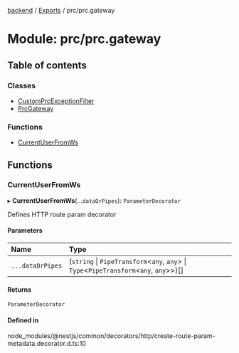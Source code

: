 [backend](../README.md) / [Exports](../modules.md) / prc/prc.gateway

# Module: prc/prc.gateway

## Table of contents

### Classes

- [CustomPrcExceptionFilter](../classes/prc_prc_gateway.CustomPrcExceptionFilter.md)
- [PrcGateway](../classes/prc_prc_gateway.PrcGateway.md)

### Functions

- [CurrentUserFromWs](prc_prc_gateway.md#currentuserfromws)

## Functions

### CurrentUserFromWs

▸ **CurrentUserFromWs**(...`dataOrPipes`): `ParameterDecorator`

Defines HTTP route param decorator

#### Parameters

| Name | Type |
| :------ | :------ |
| `...dataOrPipes` | (`string` \| `PipeTransform`<`any`, `any`\> \| `Type`<`PipeTransform`<`any`, `any`\>\>)[] |

#### Returns

`ParameterDecorator`

#### Defined in

node_modules/@nestjs/common/decorators/http/create-route-param-metadata.decorator.d.ts:10
